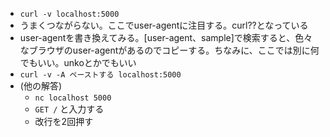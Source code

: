 - `curl -v localhost:5000`
- うまくつながらない。ここでuser-agentに注目する。curl??となっている
- user-agentを書き換えてみる。[user-agent、sample]で検索すると、色々なブラウザのuser-agentがあるのでコピーする。ちなみに、ここでは別に何でもいい。unkoとかでもいい
- `curl -v -A ペーストする localhost:5000`
- (他の解答)
  - `nc localhost 5000`
  - `GET /` と入力する
  - 改行を2回押す
